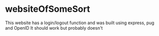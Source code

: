 # websiteOfSomeSort
This website has a login/logout function and was built using express, pug and OpenID 
It should work but probably doesn't
